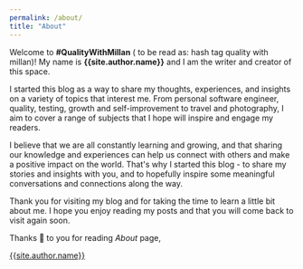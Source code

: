 ```yaml
---
permalink: /about/
title: "About"
---
```


Welcome to **#QualityWithMillan** ( to be read as: hash tag quality with millan)! My name is **{{site.author.name}}** and I am the writer and creator of this space.

I started this blog as a way to share my thoughts, experiences, and insights on a variety of topics that interest me. 
From personal software engineer, quality, testing, growth and self-improvement to travel and photography, I aim to cover a range of subjects that I hope will inspire and engage my readers.

I believe that we are all constantly learning and growing, and that sharing our knowledge and experiences can help us connect with others and make a positive impact on the world. That's why I started this blog - to share my stories and insights with you, and to hopefully inspire some meaningful conversations and connections along the way.

Thank you for visiting my blog and for taking the time to learn a little bit about me. I hope you enjoy reading my posts and that you will come back to visit again soon.


Thanks 🙌 to you for reading _About_ page,

[{{site.author.name}}](https://qualitywithmillan.github.io/)

